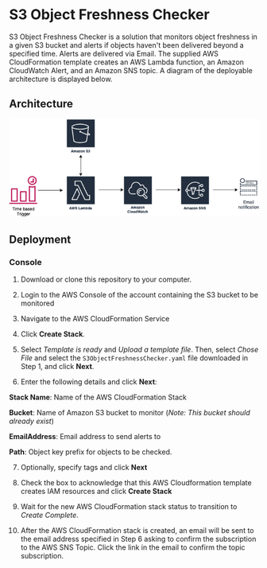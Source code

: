 # S3 Object Freshness Checker

S3 Object Freshness Checker is a solution that monitors object freshness in a given S3 bucket and alerts if objects haven't been delivered beyond a specified time. Alerts are delivered via Email.  The supplied AWS CloudFormation template creates an AWS Lambda function, an Amazon CloudWatch Alert, and an Amazon SNS topic. A diagram of the deployable architecture is displayed below.

## Architecture

![Architecture Diagram](img/S3FreshnessChecker.png)

## Deployment

### Console
1. Download or clone this repository to your computer.

2. Login to the AWS Console of the account containing the S3 bucket to be monitored

3. Navigate to the AWS CloudFormation Service

4. Click **Create Stack**.

5. Select *Template is ready* and *Upload a template file*. Then, select *Chose File* and select the `S3ObjectFreshnessChecker.yaml` file downloaded in Step 1, and click **Next**.

6. Enter the following details and click **Next**:

  **Stack Name**: Name of the AWS CloudFormation Stack

  **Bucket**: Name of Amazon S3 bucket to monitor  (*Note: This bucket should already exist*)

  **EmailAddress**: Email address to send alerts to

  **Path**: Object key prefix for objects to be checked.

7. Optionally, specify tags and click **Next**

8. Check the box to acknowledge that this AWS Cloudformation template creates IAM resources and click **Create Stack**

9.  Wait for the new AWS CloudFormation stack status to transition to *Create Complete*.  

10. After the AWS CloudFormation stack is created, an email will be sent to the email address specified in Step 6 asking to confirm the subscription to the AWS SNS Topic. Click the link in the email to confirm the topic subscription.
